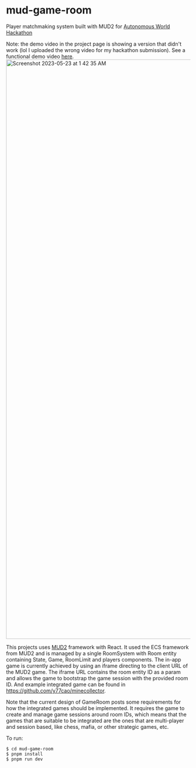 # mud-game-room
Player matchmaking system built with MUD2 for [Autonomous World Hackathon](https://ethglobal.com/showcase/mud-game-room-yu1io)

Note: the demo video in the project page is showing a version that didn't work (lol I uploaded the wrong video for my hackathon submission). See a functional demo video [here](https://drive.google.com/file/d/1vB5AmyCxtuv4xFL6SuVEBtwIciZUayRj/view?usp=sharing).
<img width="1585" alt="Screenshot 2023-05-23 at 1 42 35 AM" src="https://github.com/y77cao/mud-game-room/assets/16827269/28d83389-bc41-4f60-9726-b9a4bae62f15">

This projects uses [MUD2](https://mud.dev/) framework with React. It used the ECS framework from MUD2 and is managed by a single RoomSystem with Room entity containing State, Game, RoomLimit and players components. The in-app game is currently achieved by using an iframe directing to the client URL of the MUD2 game. The iframe URL contains the room entity ID as a param and allows the game to bootstrap the game session with the provided room ID. And example integrated game can be found in https://github.com/y77cao/minecollector.

Note that the current design of GameRoom posts some requirements for how the integrated games should be implemented. It requires the game to create and manage game sessions around room IDs, which means that the games that are suitable to be integrated are the ones that are multi-player and session based, like chess, mafia, or other strategic games, etc.

To run:
```
$ cd mud-game-room
$ pnpm install
$ pnpm run dev
```
